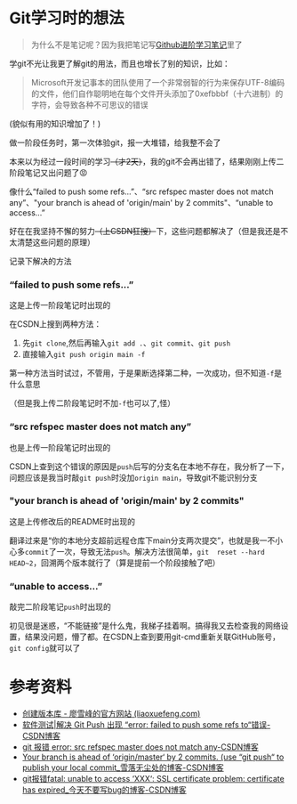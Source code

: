 #  Git学习时的想法

> 为什么不是笔记呢？因为我把笔记写[Github进阶学习笔记](https://github.com/chlorine22/Tasks/blob/main/阶段2学习笔记/Github进阶学习笔记.md)里了

学git不光让我更了解git的用法，而且也增长了别的知识，比如：

> Microsoft开发记事本的团队使用了一个非常弱智的行为来保存UTF-8编码的文件，他们自作聪明地在每个文件开头添加了0xefbbbf（十六进制）的字符，会导致各种不可思议的错误

(貌似有用的知识增加了！)



做一阶段任务时，第一次体验git，报一大堆错，给我整不会了

本来以为经过一段时间的学习~~（才2天）~~，我的git不会再出错了，结果刚刚上传二阶段笔记又出问题了:rage:

像什么“failed to push some refs...”、“src refspec master does not match any”、"your branch  is ahead of 'origin/main' by 2 commits"、“unable to access...”

好在在我坚持不懈的努力~~（上CSDN狂搜）~~下，这些问题都解决了（但是我还是不太清楚这些问题的原理）

记录下解决的方法

### “failed to push some refs...”

这是上传一阶段笔记时出现的

在CSDN上搜到两种方法：

1. 先`git clone`,然后再输入`git add .`、`git commit`、`git push`
2. 直接输入`git push origin main -f`

第一种方法当时试过，不管用，于是果断选择第二种，一次成功，但不知道`-f`是什么意思

（但是我上传二阶段笔记时不加`-f`也可以了,怪）

### “src refspec master does not match any”

也是上传一阶段笔记时出现的

CSDN上查到这个错误的原因是`push`后写的分支名在本地不存在，我分析了一下，问题应该是我当时敲`git push`时没加`origin main`，导致git不能识别分支

### "your branch  is ahead of 'origin/main' by 2 commits"

这是上传修改后的README时出现的

翻译过来是“你的本地分支超前远程仓库下main分支两次提交”，也就是我一不小心多`commit`了一次，导致无法`push`。解决方法很简单，`git  reset --hard HEAD~2`，回溯两个版本就行了（算是提前一个阶段接触了吧）

### “unable to access...”

敲完二阶段笔记`push`时出现的

初见很是迷惑，“不能链接”是什么鬼，我梯子挂着啊。搞得我又去检查我的网络设置，结果没问题，懵了都。在CSDN上查到要用git-cmd重新关联GitHub账号，`git config`就可以了



# 参考资料

* [创建版本库 - 廖雪峰的官方网站 (liaoxuefeng.com)](https://www.liaoxuefeng.com/wiki/896043488029600/896827951938304)
* [软件测试|解决 Git Push 出现 “error: failed to push some refs to“错误-CSDN博客](https://blog.csdn.net/Tester_muller/article/details/132837267)
* [git 报错 error: src refspec master does not match any-CSDN博客](https://blog.csdn.net/weixin_45319250/article/details/129981496)
* [Your branch is ahead of ‘origin/master‘ by 2 commits. (use “git push“ to publish your local commit_雪落无尘处的博客-CSDN博客](https://blog.csdn.net/qq_53873381/article/details/131362061)
* [git报错fatal: unable to access ‘XXX‘: SSL certificate problem: certificate has expired_今天不要写bug的博客-CSDN博客](https://blog.csdn.net/weixin_52443895/article/details/125722500)



